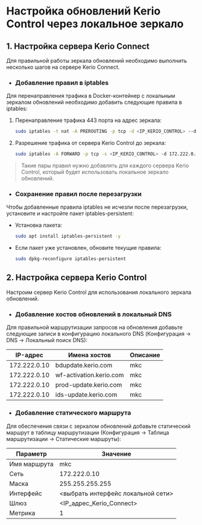 # Настройка обновлений Kerio Control через локальное зеркало

## 1. Настройка сервера Kerio Connect
Для правильной работы зеркала обновлений необходимо выполнить несколько шагов на сервере Kerio Connect.

* ### Добавление правил в iptables

Для перенаправления трафика в Docker-контейнер с локальным зеркалом обновлений необходимо добавить следующие правила в iptables:

1. Перенаправление трафика 443 порта на адрес зеркала:
   ```bash
   sudo iptables -t nat -A PREROUTING -p tcp -d <IP_KERIO_CONTROL> --dport 443 -j DNAT --to-destination 172.222.0.10:443
   ```

2. Разрешение трафика от сервера Kerio Control до зеркала:
    ```bash
   sudo iptables -A FORWARD -p tcp -s <IP_KERIO_CONTROL> -d 172.222.0.10 --dport 443 -j ACCEPT
   ```

> Такие пары правил нужно добавлять для каждого сервера Kerio Control, который будет использовать локальное зеркало обновлений.

* ### Сохранение правил после перезагрузки

Чтобы добавленные правила iptables не исчезли после перезагрузки, установите и настройте пакет iptables-persistent:

- Установка пакета:
   ```bash
   sudo apt install iptables-persistent -y
   ```

- Если пакет уже установлен, обновите текущие правила:
    ```bash
   sudo dpkg-reconfigure iptables-persistent
   ```

## 2. Настройка сервера Kerio Control
Настроим сервер Kerio Control для использования локального зеркала обновлений.

* ### Добавление хостов обновлений в локальный DNS

Для правильной маршрутизации запросов на обновления добавьте следующие записи в конфигурацию локального DNS (Конфигурация → DNS → Локальный поиск DNS):

| IP-адрес     | Имена хостов            | Описание |
|--------------|-------------------------|----------|
| 172.222.0.10 | bdupdate.kerio.com      | mkc      |
| 172.222.0.10 | wf-activation.kerio.com | mkc      |
| 172.222.0.10 | prod-update.kerio.com   | mkc      |
| 172.222.0.10 | ids-update.kerio.com    | mkc      |


* ### Добавление статического маршрута

Для обеспечения связи с зеркалом обновлений добавьте статический маршрут в таблицу маршрутизации (Конфигурация → Таблица маршрутизации → Статические маршруты):

| Параметр     | Значение                           |
|--------------|------------------------------------|
| Имя маршрута | mkc                                |
| Сеть         | 172.222.0.10                       |
| Маска        | 255.255.255.255                    |
| Интерфейс    | <выбрать интерфейс локальной сети> |
| Шлюз         | <IP_адрес_Kerio_Connect>           |
| Метрика      | 1                                  |
